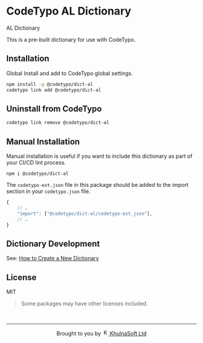 # CodeTypo AL Dictionary

AL Dictionary

This is a pre-built dictionary for use with CodeTypo.

## Installation

Global Install and add to CodeTypo global settings.

```sh
npm install -g @codetypo/dict-al
codetypo link add @codetypo/dict-al
```

## Uninstall from CodeTypo

```sh
codetypo link remove @codetypo/dict-al
```

## Manual Installation

Manual installation is useful if you want to include this dictionary as part of your CI/CD lint process.

```npm
npm i @codetypo/dict-al
```

The `codetypo-ext.json` file in this package should be added to the import section in your `codetypo.json` file.

```javascript
{
    // …
    "import": ["@codetypo/dict-al/codetypo-ext.json"],
    // …
}
```

## Dictionary Development

See: [How to Create a New Dictionary](https://github.com/khulnasoft/codetypo#how-to-create-a-new-dictionary)

## License

MIT

> Some packages may have other licenses included.

<!--- @@inject: ../../static/footer.md --->

<br/>

---

<p align="center">
Brought to you by <a href="https://khulnasofttle="KhulnaSoft Ltd">
<img width="16" alt="KhulnaSoft Ltd Logo" src="https://i.imgur.com/CyduuVY.png" /> KhulnaSoft Ltd
</a>
</p>

<!--- @@inject-end: ../../static/footer.md --->
